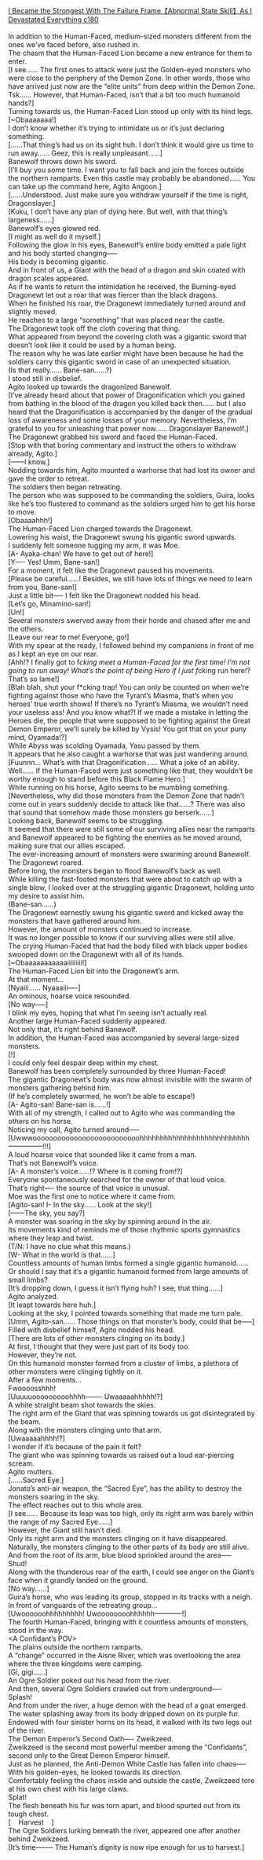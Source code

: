 [I Became the Strongest With The Failure Frame【Abnormal State Skill】As I Devastated Everything c180](https://foxaholic.com/novel/i-became-the-strongest-with-the-failure-frame%E3%80%90abnormal-state-skill%E3%80%91as-i-devastated-everything/180/)
<br/><br/>
In addition to the Human-Faced, medium-sized monsters different from the ones we’ve faced before, also rushed in.<br/>
The chasm that the Human-Faced Lion became a new entrance for them to enter.<br/>
[I see…… The first ones to attack were just the Golden-eyed monsters who were close to the periphery of the Demon Zone. In other words, those who have arrived just now are the “elite units” from deep within the Demon Zone. Tsk…… However, that Human-Faced, isn’t that a bit too much humanoid hands?]<br/>
Turning towards us, the Human-Faced Lion stood up only with its hind legs.<br/>
[~Obaaaaaaa!]<br/>
I don’t know whether it’s trying to intimidate us or it’s just declaring something.<br/>
[……That thing’s had us on its sight huh. I don’t think it would give us time to run away…… Geez, this is really unpleasant……]<br/>
Banewolf throws down his sword.<br/>
[I’ll buy you some time. I want you to fall back and join the forces outside the northern ramparts. Even this castle may probably be abandoned…… You can take up the command here, Agito Angoon.]<br/>
[……Understood. Just make sure you withdraw yourself if the time is right, Dragonslayer.]<br/>
[Kuku, I don’t have any plan of dying here. But well, with that thing’s largeness……]<br/>
Banewolf’s eyes glowed red.<br/>
[I might as well do it myself.]<br/>
Following the glow in his eyes, Banewolf’s entire body emitted a pale light and his body started changing—–<br/>
His body is becoming gigantic.<br/>
And in front of us, a Giant with the head of a dragon and skin coated with dragon scales appeared.<br/>
As if he wants to return the intimidation he received, the Burning-eyed Dragonewt let out a roar that was fiercer than the black dragons.<br/>
When he finished his roar, the Dragonewt immediately turned around and slightly moved.<br/>
He reaches to a large “something” that was placed near the castle.<br/>
The Dragonewt took off the cloth covering that thing.<br/>
What appeared from beyond the covering cloth was a gigantic sword that doesn’t look like it could be used by a human being.<br/>
The reason why he was late earlier might have been because he had the soldiers carry this gigantic sword in case of an unexpected situation.<br/>
(Is that really…… Bane-san……?)<br/>
I stood still in disbelief.<br/>
Agito looked up towards the dragonized Banewolf.<br/>
[I’ve already heard about that power of Dragonification which you gained from bathing in the blood of the dragon you killed back then…… but I also heard that the Dragonification is accompanied by the danger of the gradual loss of awareness and some losses of your memory. Nevertheless, I’m grateful to you for unleashing that power now…… Dragonslayer Banewolf.]<br/>
The Dragonewt grabbed his sword and faced the Human-Faced.<br/>
[Stop with that boring commentary and instruct the others to withdraw already, Agito.]<br/>
[——I know.]<br/>
Nodding towards him, Agito mounted a warhorse that had lost its owner and gave the order to retreat.<br/>
The soldiers then began retreating.<br/>
The person who was supposed to be commanding the soldiers, Guira, looks like he’s too flustered to command as the soldiers urged him to get his horse to move.<br/>
[Obaaaahhh!]<br/>
The Human-Faced Lion charged towards the Dragonewt.<br/>
Lowering his waist, the Dragonewt swung his gigantic sword upwards.<br/>
I suddenly felt someone tugging my arm, it was Moe.<br/>
[A- Ayaka-chan! We have to get out of here!]<br/>
[Y—- Yes! Umm, Bane-san!]<br/>
For a moment, it felt like the Dragonewt paused his movements.<br/>
[Please be careful……! Besides, we still have lots of things we need to learn from you, Bane-san!]<br/>
Just a little bit—- I felt like the Dragonewt nodded his head.<br/>
[Let’s go, Minamino-san!]<br/>
[Un!]<br/>
Several monsters swerved away from their horde and chased after me and the others.<br/>
[Leave our rear to me! Everyone, go!]<br/>
With my spear at the ready, I followed behind my companions in front of me as I kept an eye on our rear.<br/>
[Ahh!? I finally got to f*cking meet a Human-Faced for the first time! I’m not going to run away! What’s the point of being Hero if I just f*cking run here!? That’s so lame!]<br/>
[Blah blah, shut your f*cking trap! You can only be counted on when we’re fighting against those who have the Tyrant’s Miasma, that’s when you heroes’ true worth shows! If there’s no Tyrant’s Miasma, we wouldn’t need your useless ass! And you know what?! If we made a mistake in letting the Heroes die, the people that were supposed to be fighting against the Great Demon Emperor, we’ll surely be killed by Vysis! You got that on your puny mind, Oyamada!?]<br/>
While Abyss was scolding Oyamada, Yasu passed by them.<br/>
It appears that he also caught a warhorse that was just wandering around.<br/>
[Fuunnn… What’s with that Dragonification…… What a joke of an ability. Well…… If the Human-Faced were just something like that, they wouldn’t be worthy enough to stand before this Black Flame Hero.]<br/>
While running on his horse, Agito seems to be mumbling something.<br/>
[Nevertheless, why did those monsters from the Demon Zone that hadn’t come out in years suddenly decide to attack like that……? There was also that sound that somehow made those monsters go berserk……]<br/>
Looking back, Banewolf seems to be struggling.<br/>
It seemed that there were still some of our surviving allies near the ramparts and Banewolf appeared to be fighting the enemies as he moved around, making sure that our allies escaped.<br/>
The ever-increasing amount of monsters were swarming around Banewolf.<br/>
The Dragonewt roared.<br/>
Before long, the monsters began to flood Banewolf’s back as well.<br/>
While killing the fast-footed monsters that were about to catch up with a single blow, I looked over at the struggling gigantic Dragonewt, holding unto my desire to assist him.<br/>
(Bane-san……)<br/>
The Dragonewt earnestly swung his gigantic sword and kicked away the monsters that have gathered around him.<br/>
However, the amount of monsters continued to increase.<br/>
It was no longer possible to know if our surviving allies were still alive.<br/>
The crying Human-Faced that had the body filled with black upper bodies swooped down on the Dragonewt with all of its hands.<br/>
[~Obaaaaaaaaaaaiiiiiiiii!]<br/>
The Human-Faced Lion bit into the Dragonewt’s arm.<br/>
At that moment…<br/>
[Nyaiii…… Nyaaaiii—-]<br/>
An ominous, hoarse voice resounded.<br/>
[No way—–]<br/>
I blink my eyes, hoping that what I’m seeing isn’t actually real.<br/>
Another large Human-Faced suddenly appeared.<br/>
Not only that, it’s right behind Banewolf.<br/>
In addition, the Human-Faced was accompanied by several large-sized monsters.<br/>
[!]<br/>
I could only feel despair deep within my chest.<br/>
Banewolf has been completely surrounded by three Human-Faced!<br/>
The gigantic Dragonewt’s body was now almost invisible with the swarm of monsters gathering behind him.<br/>
(If he’s completely swarmed, he won’t be able to escape!)<br/>
[A- Agito-san! Bane-san is……!]<br/>
With all of my strength, I called out to Agito who was commanding the others on his horse.<br/>
Noticing my call, Agito turned around—–<br/>
[Uwwwoooooooooooooooooooooooooohhhhhhhhhhhhhhhhhhhhhhhhhhh—————!!!]<br/>
A loud hoarse voice that sounded like it came from a man.<br/>
That’s not Banewolf’s voice.<br/>
[A- A monster’s voice……!? Where is it coming from!?]<br/>
Everyone spontaneously searched for the owner of that loud voice.<br/>
That’s right—- the source of that voice is unusual.<br/>
Moe was the first one to notice where it came from.<br/>
[Agito-san! I- In the sky…… Look at the sky!]<br/>
[——The sky, you say?]<br/>
A monster was soaring in the sky by spinning around in the air.<br/>
Its movements kind of reminds me of those rhythmic sports gymnastics where they leap and twist.<br/>
(T/N: I have no clue what this means.)<br/>
[W- What in the world is that……]<br/>
Countless amounts of human limbs formed a single gigantic humanoid……<br/>
Or should I say that it’s a gigantic humanoid formed from large amounts of small limbs?<br/>
[It’s dropping down, I guess it isn’t flying huh? I see, that thing……]<br/>
Agito analyzed.<br/>
[It leapt towards here huh.]<br/>
Looking at the sky, I pointed towards something that made me turn pale.<br/>
[Umm, Agito-san…… Those things on that monster’s body, could that be—–]<br/>
Filled with disbelief himself, Agito nodded his head.<br/>
[There are lots of other monsters clinging on its body.]<br/>
At first, I thought that they were just part of its body too.<br/>
However, they’re not.<br/>
On this humanoid monster formed from a cluster of limbs, a plethora of other monsters were clinging tightly on it.<br/>
After a few moments…<br/>
Fwoooosshhh!<br/>
[Uuuuuooooooooohhhh——- Uwaaaaahhhhh!?]<br/>
A white straight beam shot towards the skies.<br/>
The right arm of the Giant that was spinning towards us got disintegrated by the beam.<br/>
Along with the monsters clinging unto that arm.<br/>
[Uwaaaaahhhh!?]<br/>
I wonder if it’s because of the pain it felt?<br/>
The giant who was spinning towards us raised out a loud ear-piercing scream.<br/>
Agito mutters.<br/>
[……Sacred Eye.]<br/>
Jonato’s anti-air weapon, the “Sacred Eye”, has the ability to destroy the monsters soaring in the sky.<br/>
The effect reaches out to this whole area.<br/>
[I see…… Because its leap was too high, only its right arm was barely within the range of my Sacred Eye……]<br/>
However, the Giant still hasn’t died.<br/>
Only its right arm and the monsters clinging on it have disappeared.<br/>
Naturally, the monsters clinging to the other parts of its body are still alive.<br/>
And from the root of its arm, blue blood sprinkled around the area—–<br/>
Shud!<br/>
Along with the thunderous roar of the earth, I could see anger on the Giant’s face when it grandly landed on the ground.<br/>
[No way……]<br/>
Guira’s horse, who was leading its group, stopped in its tracks with a neigh.<br/>
In front of vanguards of the retreating group…<br/>
[Uwoooooohhhhhhhhh! Uwoooooooohhhhhh————!]<br/>
The fourth Human-Faced, bringing with it countless amounts of monsters, stood in the way.<br/>
<A Confidant’s POV><br/>
The plains outside the northern ramparts.<br/>
A “change” occurred in the Aisne River, which was overlooking the area where the three kingdoms were camping.<br/>
[Gi, gigi……]<br/>
An Ogre Soldier poked out his head from the river.<br/>
And then, several Ogre Soldiers crawled out from underground—-<br/>
Splash!<br/>
And from under the river, a huge demon with the head of a goat emerged.<br/>
The water splashing away from its body dripped down on its purple fur.<br/>
Endowed with four sinister horns on its head, it walked with its two legs out of the river.<br/>
The Demon Emperor’s Second Oath—- Zweikzeed.<br/>
Zweikzeed is the second most powerful member among the “Confidants”, second only to the Great Demon Emperor himself.<br/>
Just as he planned, the Anti-Demon White Castle has fallen into chaos—- With his golden-eyes, he looked towards its direction.<br/>
Comfortably feeling the chaos inside and outside the castle, Zweikzeed tore at his own chest with his large claws.<br/>
Splat!<br/>
The flesh beneath his fur was torn apart, and blood spurted out from its tough chest.<br/>
[    Harvest    ]<br/>
The Ogre Soldiers lurking beneath the river, appeared one after another behind Zweikzeed.<br/>
[It’s time——– The Human’s dignity is now ripe enough for us to harvest.]<br/>
